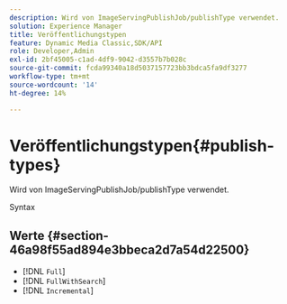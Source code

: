 ```yaml
---
description: Wird von ImageServingPublishJob/publishType verwendet.
solution: Experience Manager
title: Veröffentlichungstypen
feature: Dynamic Media Classic,SDK/API
role: Developer,Admin
exl-id: 2bf45005-c1ad-4df9-9042-d3557b7b028c
source-git-commit: fcda99340a18d5037157723bb3bdca5fa9df3277
workflow-type: tm+mt
source-wordcount: '14'
ht-degree: 14%

---
```


# Veröffentlichungstypen{#publish-types}

Wird von ImageServingPublishJob/publishType verwendet.

Syntax

## Werte {#section-46a98f55ad894e3bbeca2d7a54d22500}

* [!DNL `Full`]
* [!DNL `FullWithSearch`]
* [!DNL `Incremental`]
